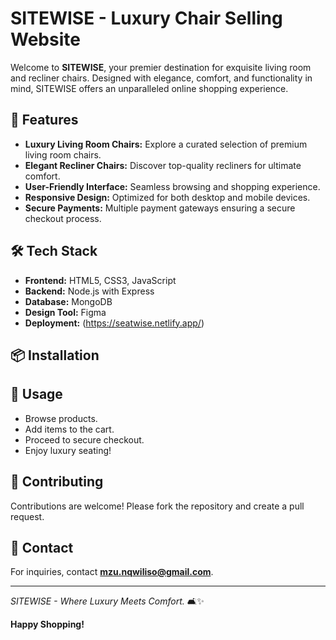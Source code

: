 # SITEWISE - Luxury Chair Selling Website

Welcome to **SITEWISE**, your premier destination for exquisite living room and recliner chairs. Designed with elegance, comfort, and functionality in mind, SITEWISE offers an unparalleled online shopping experience.

## 🚀 Features
- **Luxury Living Room Chairs:** Explore a curated selection of premium living room chairs.
- **Elegant Recliner Chairs:** Discover top-quality recliners for ultimate comfort.
- **User-Friendly Interface:** Seamless browsing and shopping experience.
- **Responsive Design:** Optimized for both desktop and mobile devices.
- **Secure Payments:** Multiple payment gateways ensuring a secure checkout process.

## 🛠️ Tech Stack
- **Frontend:** HTML5, CSS3, JavaScript
- **Backend:** Node.js with Express
- **Database:** MongoDB
- **Design Tool:** Figma
- **Deployment:** (https://seatwise.netlify.app/)

## 📦 Installation

## 🌟 Usage
- Browse products.
- Add items to the cart.
- Proceed to secure checkout.
- Enjoy luxury seating!

## 🤝 Contributing
Contributions are welcome! Please fork the repository and create a pull request.

## 📧 Contact
For inquiries, contact **[mzu.nqwiliso@gmail.com](mailto:mzu.nqwiliso@gmail.com)**.

---
*SITEWISE - Where Luxury Meets Comfort.* 🛋️✨

**Happy Shopping!**

